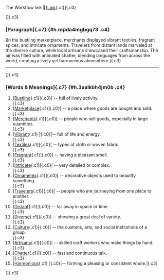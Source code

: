 The Workflow link
👏[[Link](https://www.google.com/url?q=http://www.google.com&sa=D&source=editors&ust=1758389314050207&usg=AOvVaw28269Hv4jDRyFLE7lOxlEr){.c1}]{.c0}

[]{.c3}

### [Paragraph]{.c7} {#h.mpda4mgbgq73 .c4}

[In the bustling marketplace, merchants displayed vibrant textiles,
fragrant spices, and intricate ornaments. Travelers from distant lands
marveled at the diverse culture, while local artisans showcased their
craftsmanship. The air was filled with animated chatter, blending
languages from across the world, creating a lively yet harmonious
atmosphere.]{.c3}

------------------------------------------------------------------------

[]{.c3}

### [Words & Meanings]{.c7} {#h.3aalkbh4jm0b .c4}

1.  [[Bustling](https://www.google.com/url?q=http://www.google.com&sa=D&source=editors&ust=1758389314051332&usg=AOvVaw19mSClH8xk3YCNmY6u_w48){.c1}]{.c0}[ --
    full of lively activity.\
    ]{.c3}
2.  [[Marketplace](https://www.google.com/url?q=http://www.google.com&sa=D&source=editors&ust=1758389314051559&usg=AOvVaw3hGn7fiOHKUH1Itns3CfjP){.c1}]{.c0}[ --
    a place where goods are bought and sold.\
    ]{.c3}
3.  [[Merchants](https://www.google.com/url?q=http://www.google.com&sa=D&source=editors&ust=1758389314051756&usg=AOvVaw0UPY4qN2KyV_YuDbuhOGWt){.c1}]{.c0}[ --
    people who sell goods, especially in large quantities.\
    ]{.c3}
4.  [[Vibrant](https://www.google.com/url?q=http://www.google.com&sa=D&source=editors&ust=1758389314051986&usg=AOvVaw1Vs9nhIpaJO1r71_RFzKz_){.c1}
    ]{.c0}[-- full of life and energy.\
    ]{.c3}
5.  [[Textiles](https://www.google.com/url?q=http://www.google.com&sa=D&source=editors&ust=1758389314052167&usg=AOvVaw0eXWd7ho-Se33eT9yAcWA-){.c1}]{.c0}[ --
    types of cloth or woven fabric.\
    ]{.c3}
6.  [[Fragrant](https://www.google.com/url?q=http://www.google.com&sa=D&source=editors&ust=1758389314052357&usg=AOvVaw2C1AWapc6FB6LMgXEhqrpJ){.c1}]{.c0}[ --
    having a pleasant smell.\
    ]{.c3}
7.  [[Intricate](https://www.google.com/url?q=http://www.google.com&sa=D&source=editors&ust=1758389314052528&usg=AOvVaw3FrusI2jFmJITQf2D1-bi4){.c1}]{.c0}[ --
    very detailed or complex.\
    ]{.c3}
8.  [[Ornaments](https://www.google.com/url?q=http://www.google.com&sa=D&source=editors&ust=1758389314052729&usg=AOvVaw3II6DvdFXxc-nHtq7BvlTp){.c1}]{.c0}[ --
    decorative objects used to beautify something.\
    ]{.c3}
9.  [[Travelers](https://www.google.com/url?q=http://www.google.com&sa=D&source=editors&ust=1758389314053012&usg=AOvVaw39Lh9bWBJCadAA7a1JAV6t){.c1}]{.c0}[ --
    people who are journeying from one place to another.\
    ]{.c3}
10. [[Distant](https://www.google.com/url?q=http://www.google.com&sa=D&source=editors&ust=1758389314053336&usg=AOvVaw3G6TKBk3CpbUevzgRSW8av){.c1}]{.c0}[ --
    far away in space or time.\
    ]{.c3}
11. [[Diverse](https://www.google.com/url?q=http://www.google.com&sa=D&source=editors&ust=1758389314053594&usg=AOvVaw2LJYQO8SEl9MjSmB5GwzvB){.c1}]{.c0}[ --
    showing a great deal of variety.\
    ]{.c3}
12. [[Culture](https://www.google.com/url?q=http://www.google.com&sa=D&source=editors&ust=1758389314053850&usg=AOvVaw27R9Tfs380mMJq6_0n7ZKJ){.c1}]{.c0}[ --
    the customs, arts, and social institutions of a group.\
    ]{.c3}
13. [[Artisans](https://www.google.com/url?q=http://www.google.com&sa=D&source=editors&ust=1758389314054159&usg=AOvVaw3NLjmmWE52TqFQy-WTn3tF){.c1}]{.c0}[ --
    skilled craft workers who make things by hand.\
    ]{.c3}
14. [[Chatter](https://www.google.com/url?q=http://www.google.com&sa=D&source=editors&ust=1758389314054467&usg=AOvVaw3cCrCiS1v84szLD7sJOvtJ){.c1}]{.c0}[ --
    fast and continuous talk.\
    ]{.c3}
15. [[Harmonious](https://www.google.com/url?q=http://www.google.com&sa=D&source=editors&ust=1758389314054715&usg=AOvVaw1FBa26GB_RQZr1ejBQLpqy){.c1}
    ]{.c0}[-- forming a pleasing or consistent whole.]{.c3}

[]{.c3}
